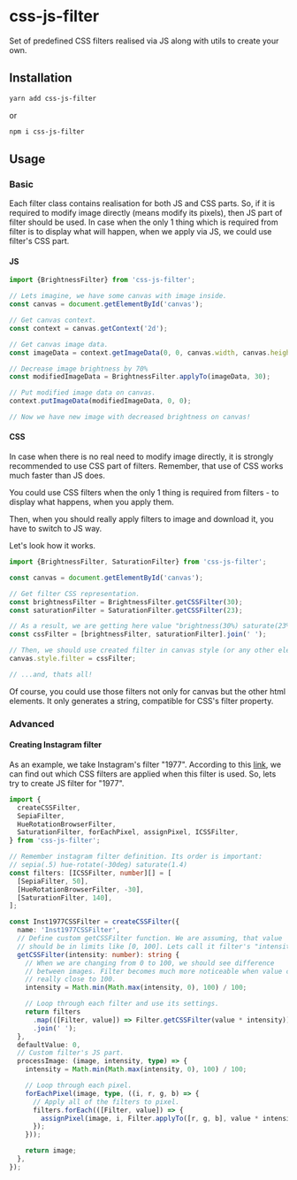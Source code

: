 # css-js-filter

Set of predefined CSS filters realised via JS along with
utils to create your own.

## Installation
```bash
yarn add css-js-filter
```
or
```bash
npm i css-js-filter
```

## Usage

### Basic

Each filter class contains realisation for both JS and CSS parts. So, if
it is required to modify image directly (means modify its pixels), then JS
part of filter should be used. In case when the only 1 thing which is 
required from filter is to display what will happen, when we apply via JS,
we could use filter's CSS part.

#### JS

```typescript
import {BrightnessFilter} from 'css-js-filter';

// Lets imagine, we have some canvas with image inside.
const canvas = document.getElementById('canvas');

// Get canvas context.
const context = canvas.getContext('2d');

// Get canvas image data.
const imageData = context.getImageData(0, 0, canvas.width, canvas.height);

// Decrease image brightness by 70%
const modifiedImageData = BrightnessFilter.applyTo(imageData, 30);

// Put modified image data on canvas.
context.putImageData(modifiedImageData, 0, 0);

// Now we have new image with decreased brightness on canvas!
```

#### CSS
In case when there is no real need to modify image directly, it is
strongly recommended to use CSS part of filters. Remember, that use of CSS 
works much faster than JS does. 

You could use CSS filters when the only 1 thing is required from filters - 
to display what happens, when you apply them.

Then, when you should really apply filters to image and download it, you have 
to switch to JS way.  

Let's look how it works.

```typescript
import {BrightnessFilter, SaturationFilter} from 'css-js-filter';

const canvas = document.getElementById('canvas');

// Get filter CSS representation.
const brightnessFilter = BrightnessFilter.getCSSFilter(30);
const saturationFilter = SaturationFilter.getCSSFilter(23);

// As a result, we are getting here value "brightness(30%) saturate(23%)".
const cssFilter = [brightnessFilter, saturationFilter].join(' ');

// Then, we should use created filter in canvas style (or any other element).
canvas.style.filter = cssFilter;

// ...and, thats all!
```

Of course, you could use those filters not only for canvas but the other
html elements. It only generates a string, compatible for CSS's filter
property.

### Advanced

#### Creating Instagram filter

As an example, we take Instagram's filter "1977". According to this 
[link](https://github.com/picturepan2/instagram.css/blob/b08f80f0578926e24ad195a26bdc0fc7f46749da/dist/instagram.css#L16), 
we can find out which CSS filters are applied when this filter is used. So,
lets try to create JS filter for "1977".

```typescript
import {
  createCSSFilter,
  SepiaFilter,
  HueRotationBrowserFilter,
  SaturationFilter, forEachPixel, assignPixel, ICSSFilter,
} from 'css-js-filter';

// Remember instagram filter definition. Its order is important:
// sepia(.5) hue-rotate(-30deg) saturate(1.4)
const filters: [ICSSFilter, number][] = [
  [SepiaFilter, 50],
  [HueRotationBrowserFilter, -30],
  [SaturationFilter, 140],
];

const Inst1977CSSFilter = createCSSFilter({
  name: 'Inst1977CSSFilter',
  // Define custom getCSSFilter function. We are assuming, that value
  // should be in limits like [0, 100]. Lets call it filter's "intensity".
  getCSSFilter(intensity: number): string {
    // When we are changing from 0 to 100, we should see difference
    // between images. Filter becomes much more noticeable when value comes
    // really close to 100.
    intensity = Math.min(Math.max(intensity, 0), 100) / 100;

    // Loop through each filter and use its settings.
    return filters
      .map(([Filter, value]) => Filter.getCSSFilter(value * intensity))
      .join(' ');
  },
  defaultValue: 0,
  // Custom filter's JS part.
  processImage: (image, intensity, type) => {
    intensity = Math.min(Math.max(intensity, 0), 100) / 100;

    // Loop through each pixel.
    forEachPixel(image, type, ((i, r, g, b) => {
      // Apply all of the filters to pixel.
      filters.forEach(([Filter, value]) => {
        assignPixel(image, i, Filter.applyTo([r, g, b], value * intensity));
      });
    }));

    return image;
  },
});
``` 